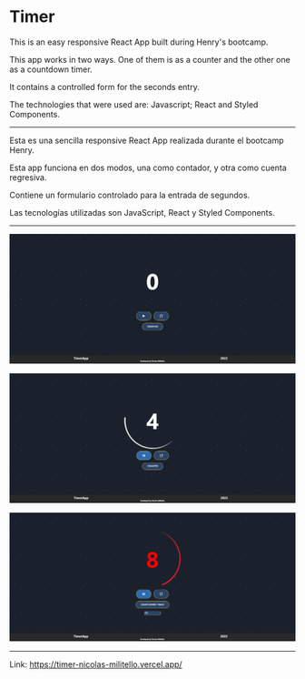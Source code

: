 # Timer

This is an easy responsive React App built during Henry's bootcamp.

This app works in two ways. One of them is as a counter and the other one as a countdown timer.

It contains a controlled form for the seconds entry.

The technologies that were used are: Javascript; React and Styled Components.

---

Esta es una sencilla responsive React App realizada durante el bootcamp Henry.

Esta app funciona en dos modos, una como contador, y otra como cuenta regresiva.

Contiene un formulario controlado para la entrada de segundos.

Las tecnologías utilizadas son JavaScript, React y Styled Components.

---

![ImageText](./src/img/Screenshot_01.png)

![ImageText](./src/img/Screenshot_02.png)

![ImageText](./src/img/Screenshot_03.png)

---

Link: https://timer-nicolas-militello.vercel.app/
